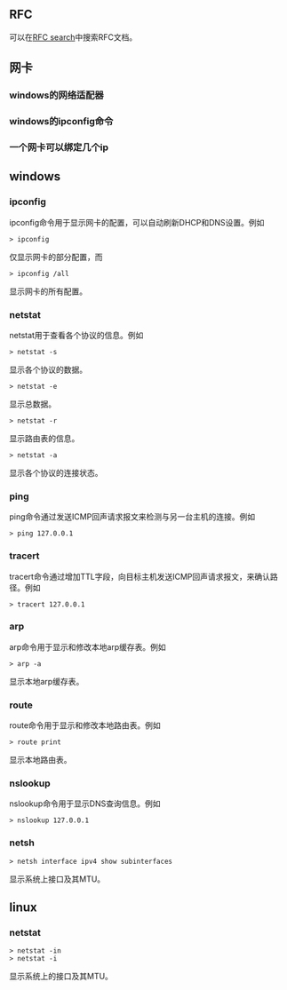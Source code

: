 ## RFC

可以在[RFC search](http://www.rfc-editor.org/search/rfc_search.php)中搜索RFC文档。

## 网卡

### windows的网络适配器

### windows的ipconfig命令

### 一个网卡可以绑定几个ip

## windows

### ipconfig

ipconfig命令用于显示网卡的配置，可以自动刷新DHCP和DNS设置。例如

```
> ipconfig
```

仅显示网卡的部分配置，而

```
> ipconfig /all
```

显示网卡的所有配置。

### netstat

netstat用于查看各个协议的信息。例如

```
> netstat -s
```

显示各个协议的数据。

```
> netstat -e
```

显示总数据。

```
> netstat -r
```

显示路由表的信息。

```
> netstat -a
```

显示各个协议的连接状态。

### ping

ping命令通过发送ICMP回声请求报文来检测与另一台主机的连接。例如

```
> ping 127.0.0.1
```

### tracert

tracert命令通过增加TTL字段，向目标主机发送ICMP回声请求报文，来确认路径。例如

```
> tracert 127.0.0.1
```

### arp

arp命令用于显示和修改本地arp缓存表。例如

```
> arp -a
```

显示本地arp缓存表。

### route

route命令用于显示和修改本地路由表。例如

```
> route print
```

显示本地路由表。

### nslookup

nslookup命令用于显示DNS查询信息。例如

```
> nslookup 127.0.0.1
```

### netsh

```
> netsh interface ipv4 show subinterfaces
```

显示系统上接口及其MTU。

## linux

### netstat

```
> netstat -in
> netstat -i
```

显示系统上的接口及其MTU。